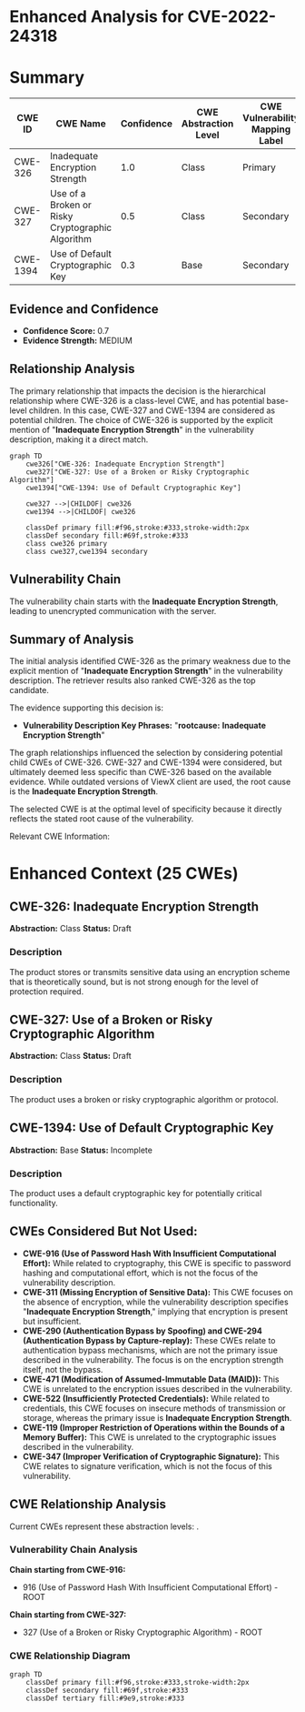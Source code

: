 # Enhanced Analysis for CVE-2022-24318

# Summary
| CWE ID | CWE Name | Confidence | CWE Abstraction Level | CWE Vulnerability Mapping Label | CWE-Vulnerability Mapping Notes |
|---|---|---|---|---|---|
| CWE-326 | Inadequate Encryption Strength | 1.0 | Class | Primary | Allowed-with-Review |
| CWE-327 | Use of a Broken or Risky Cryptographic Algorithm | 0.5 | Class | Secondary | Allowed-with-Review |
| CWE-1394 | Use of Default Cryptographic Key | 0.3 | Base | Secondary | Allowed |

## Evidence and Confidence

*   **Confidence Score:** 0.7
*   **Evidence Strength:** MEDIUM

## Relationship Analysis
The primary relationship that impacts the decision is the hierarchical relationship where CWE-326 is a class-level CWE, and has potential base-level children. In this case, CWE-327 and CWE-1394 are considered as potential children. The choice of CWE-326 is supported by the explicit mention of "**Inadequate Encryption Strength**" in the vulnerability description, making it a direct match.

```mermaid
graph TD
    cwe326["CWE-326: Inadequate Encryption Strength"]
    cwe327["CWE-327: Use of a Broken or Risky Cryptographic Algorithm"]
    cwe1394["CWE-1394: Use of Default Cryptographic Key"]

    cwe327 -->|CHILDOF| cwe326
    cwe1394 -->|CHILDOF| cwe326

    classDef primary fill:#f96,stroke:#333,stroke-width:2px
    classDef secondary fill:#69f,stroke:#333
    class cwe326 primary
    class cwe327,cwe1394 secondary
```

## Vulnerability Chain
The vulnerability chain starts with the **Inadequate Encryption Strength**, leading to unencrypted communication with the server.

## Summary of Analysis
The initial analysis identified CWE-326 as the primary weakness due to the explicit mention of "**Inadequate Encryption Strength**" in the vulnerability description. The retriever results also ranked CWE-326 as the top candidate.

The evidence supporting this decision is:
- **Vulnerability Description Key Phrases:** "**rootcause:** **Inadequate Encryption Strength**"

The graph relationships influenced the selection by considering potential child CWEs of CWE-326. CWE-327 and CWE-1394 were considered, but ultimately deemed less specific than CWE-326 based on the available evidence. While outdated versions of ViewX client are used, the root cause is the **Inadequate Encryption Strength**.

The selected CWE is at the optimal level of specificity because it directly reflects the stated root cause of the vulnerability.

Relevant CWE Information:

# Enhanced Context (25 CWEs)

## CWE-326: Inadequate Encryption Strength
**Abstraction:** Class
**Status:** Draft

### Description
The product stores or transmits sensitive data using an encryption scheme that is theoretically sound, but is not strong enough for the level of protection required.

## CWE-327: Use of a Broken or Risky Cryptographic Algorithm
**Abstraction:** Class
**Status:** Draft

### Description
The product uses a broken or risky cryptographic algorithm or protocol.

## CWE-1394: Use of Default Cryptographic Key
**Abstraction:** Base
**Status:** Incomplete

### Description
The product uses a default cryptographic key for potentially critical functionality.

## CWEs Considered But Not Used:

*   **CWE-916 (Use of Password Hash With Insufficient Computational Effort):** While related to cryptography, this CWE is specific to password hashing and computational effort, which is not the focus of the vulnerability description.
*   **CWE-311 (Missing Encryption of Sensitive Data):** This CWE focuses on the absence of encryption, while the vulnerability description specifies "**Inadequate Encryption Strength**," implying that encryption is present but insufficient.
*   **CWE-290 (Authentication Bypass by Spoofing) and CWE-294 (Authentication Bypass by Capture-replay):** These CWEs relate to authentication bypass mechanisms, which are not the primary issue described in the vulnerability. The focus is on the encryption strength itself, not the bypass.
*   **CWE-471 (Modification of Assumed-Immutable Data (MAID)):** This CWE is unrelated to the encryption issues described in the vulnerability.
*   **CWE-522 (Insufficiently Protected Credentials):** While related to credentials, this CWE focuses on insecure methods of transmission or storage, whereas the primary issue is **Inadequate Encryption Strength**.
*   **CWE-119 (Improper Restriction of Operations within the Bounds of a Memory Buffer):** This CWE is unrelated to the cryptographic issues described in the vulnerability.
*   **CWE-347 (Improper Verification of Cryptographic Signature):** This CWE relates to signature verification, which is not the focus of this vulnerability.


## CWE Relationship Analysis

Current CWEs represent these abstraction levels: .


### Vulnerability Chain Analysis

**Chain starting from CWE-916:**
- 916 (Use of Password Hash With Insufficient Computational Effort) - ROOT


**Chain starting from CWE-327:**
- 327 (Use of a Broken or Risky Cryptographic Algorithm) - ROOT



### CWE Relationship Diagram

```mermaid
graph TD
    classDef primary fill:#f96,stroke:#333,stroke-width:2px
    classDef secondary fill:#69f,stroke:#333
    classDef tertiary fill:#9e9,stroke:#333
```